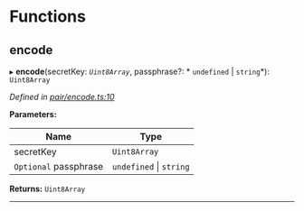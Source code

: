 

# Functions

<a id="encode"></a>

##  encode

▸ **encode**(secretKey: *`Uint8Array`*, passphrase?: * `undefined` &#124; `string`*): `Uint8Array`

*Defined in [pair/encode.ts:10](https://github.com/polkadot-js/common/blob/b1755d2/packages/keyring/src/pair/encode.ts#L10)*

**Parameters:**

| Name | Type |
| ------ | ------ |
| secretKey | `Uint8Array` |
| `Optional` passphrase |  `undefined` &#124; `string`|

**Returns:** `Uint8Array`

___

